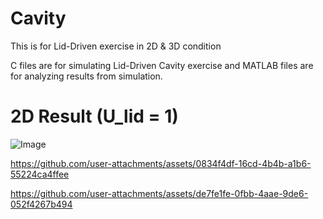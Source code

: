 # Cavity
This is for Lid-Driven exercise in 2D &amp; 3D condition

C files are for simulating Lid-Driven Cavity exercise and MATLAB files are for analyzing results from simulation.

# 2D Result (U_lid = 1)
![Image](https://github.com/user-attachments/assets/8c28cb74-1b2e-4ca8-aa94-b83013d98c79)



https://github.com/user-attachments/assets/0834f4df-16cd-4b4b-a1b6-55224ca4ffee


https://github.com/user-attachments/assets/de7fe1fe-0fbb-4aae-9de6-052f4267b494

